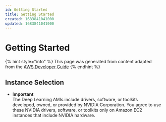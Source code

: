 ```yaml
---
id: Getting Started
title: Getting Started
created: 1683841041000
updated: 1683841041000
---
```

# Getting Started

{% hint style="info" %}
This page was generated from content adapted from the [AWS Developer Guide](https://github.com/awsdocs/aws-deep-learning-amis.git)
{% endhint %}

## Instance Selection

- **Important**  
The Deep Learning AMIs include drivers, software, or toolkits developed, owned, or provided by NVIDIA Corporation\. You agree to use these NVIDIA drivers, software, or toolkits only on Amazon EC2 instances that include NVIDIA hardware\.

